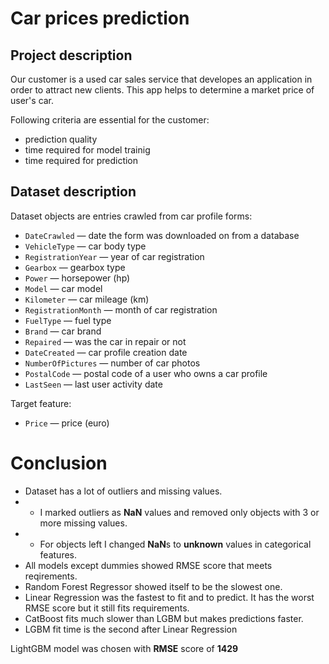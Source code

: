 # Car prices prediction
## Project description

Our customer is a used car sales service that developes an application in order to attract new clients. This app helps to determine a market price of user's car.

Following criteria are essential for the customer:
* prediction quality
* time required for model trainig
* time required for prediction

## Dataset description

Dataset objects are entries crawled from car profile forms:
* `DateCrawled` — date the form was downloaded on from a database
* `VehicleType` — car body type
* `RegistrationYear` — year of car registration
* `Gearbox` — gearbox type
* `Power` — horsepower (hp)
* `Model` — car model
* `Kilometer` — car mileage (km)
* `RegistrationMonth` — month of car registration
* `FuelType` — fuel type
* `Brand` — car brand
* `Repaired` — was the car in repair or not
* `DateCreated` — car profile creation date
* `NumberOfPictures` — number of car photos
* `PostalCode` — postal code of a user who owns a car profile
* `LastSeen` — last user activity date

Target feature:
* `Price` — price (euro)

# Conclusion
* Dataset has a lot of outliers and missing values.
* * I marked outliers as **NaN** values and removed only objects with 3 or more missing values.
* * For objects left I changed **NaN**s to **unknown** values in categorical features.
* All models except dummies showed RMSE score that meets reqirements.
* Random Forest Regressor showed itself to be the slowest one.
* Linear Regression was the fastest to fit and to predict. It has the worst RMSE score but it still fits requirements.
* CatBoost fits much slower than LGBM but makes predictions faster.
* LGBM fit time is the second after Linear Regression

LightGBM model was chosen with **RMSE** score of **1429**